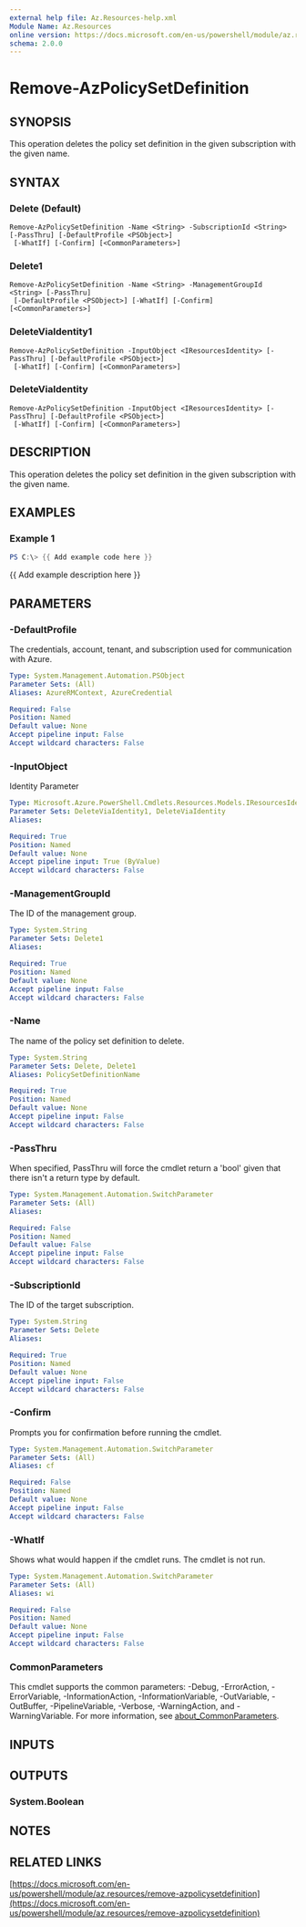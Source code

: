 ```yaml
---
external help file: Az.Resources-help.xml
Module Name: Az.Resources
online version: https://docs.microsoft.com/en-us/powershell/module/az.resources/remove-azpolicysetdefinition
schema: 2.0.0
---
```


# Remove-AzPolicySetDefinition

## SYNOPSIS
This operation deletes the policy set definition in the given subscription with the given name.

## SYNTAX

### Delete (Default)
```
Remove-AzPolicySetDefinition -Name <String> -SubscriptionId <String> [-PassThru] [-DefaultProfile <PSObject>]
 [-WhatIf] [-Confirm] [<CommonParameters>]
```

### Delete1
```
Remove-AzPolicySetDefinition -Name <String> -ManagementGroupId <String> [-PassThru]
 [-DefaultProfile <PSObject>] [-WhatIf] [-Confirm] [<CommonParameters>]
```

### DeleteViaIdentity1
```
Remove-AzPolicySetDefinition -InputObject <IResourcesIdentity> [-PassThru] [-DefaultProfile <PSObject>]
 [-WhatIf] [-Confirm] [<CommonParameters>]
```

### DeleteViaIdentity
```
Remove-AzPolicySetDefinition -InputObject <IResourcesIdentity> [-PassThru] [-DefaultProfile <PSObject>]
 [-WhatIf] [-Confirm] [<CommonParameters>]
```

## DESCRIPTION
This operation deletes the policy set definition in the given subscription with the given name.

## EXAMPLES

### Example 1
```powershell
PS C:\> {{ Add example code here }}
```

{{ Add example description here }}

## PARAMETERS

### -DefaultProfile
The credentials, account, tenant, and subscription used for communication with Azure.

```yaml
Type: System.Management.Automation.PSObject
Parameter Sets: (All)
Aliases: AzureRMContext, AzureCredential

Required: False
Position: Named
Default value: None
Accept pipeline input: False
Accept wildcard characters: False
```

### -InputObject
Identity Parameter

```yaml
Type: Microsoft.Azure.PowerShell.Cmdlets.Resources.Models.IResourcesIdentity
Parameter Sets: DeleteViaIdentity1, DeleteViaIdentity
Aliases:

Required: True
Position: Named
Default value: None
Accept pipeline input: True (ByValue)
Accept wildcard characters: False
```

### -ManagementGroupId
The ID of the management group.

```yaml
Type: System.String
Parameter Sets: Delete1
Aliases:

Required: True
Position: Named
Default value: None
Accept pipeline input: False
Accept wildcard characters: False
```

### -Name
The name of the policy set definition to delete.

```yaml
Type: System.String
Parameter Sets: Delete, Delete1
Aliases: PolicySetDefinitionName

Required: True
Position: Named
Default value: None
Accept pipeline input: False
Accept wildcard characters: False
```

### -PassThru
When specified, PassThru will force the cmdlet return a 'bool' given that there isn't a return type by default.

```yaml
Type: System.Management.Automation.SwitchParameter
Parameter Sets: (All)
Aliases:

Required: False
Position: Named
Default value: False
Accept pipeline input: False
Accept wildcard characters: False
```

### -SubscriptionId
The ID of the target subscription.

```yaml
Type: System.String
Parameter Sets: Delete
Aliases:

Required: True
Position: Named
Default value: None
Accept pipeline input: False
Accept wildcard characters: False
```

### -Confirm
Prompts you for confirmation before running the cmdlet.

```yaml
Type: System.Management.Automation.SwitchParameter
Parameter Sets: (All)
Aliases: cf

Required: False
Position: Named
Default value: None
Accept pipeline input: False
Accept wildcard characters: False
```

### -WhatIf
Shows what would happen if the cmdlet runs.
The cmdlet is not run.

```yaml
Type: System.Management.Automation.SwitchParameter
Parameter Sets: (All)
Aliases: wi

Required: False
Position: Named
Default value: None
Accept pipeline input: False
Accept wildcard characters: False
```

### CommonParameters
This cmdlet supports the common parameters: -Debug, -ErrorAction, -ErrorVariable, -InformationAction, -InformationVariable, -OutVariable, -OutBuffer, -PipelineVariable, -Verbose, -WarningAction, and -WarningVariable. For more information, see [about_CommonParameters](http://go.microsoft.com/fwlink/?LinkID=113216).

## INPUTS

## OUTPUTS

### System.Boolean
## NOTES

## RELATED LINKS

[https://docs.microsoft.com/en-us/powershell/module/az.resources/remove-azpolicysetdefinition](https://docs.microsoft.com/en-us/powershell/module/az.resources/remove-azpolicysetdefinition)


